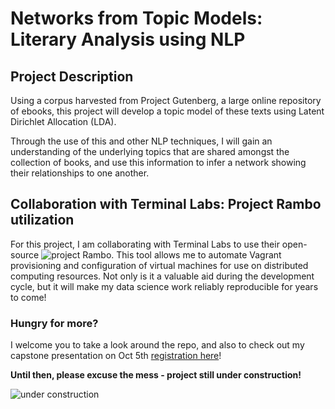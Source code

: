 # Networks from Topic Models: Literary Analysis using NLP

## Project Description

Using a corpus harvested from Project Gutenberg, a large online repository of ebooks, this project will develop a topic model of these texts using Latent Dirichlet Allocation (LDA).  

Through the use of this and other NLP techniques, I will gain an understanding of the underlying topics that are shared amongst the collection of books, and use this information to infer a network showing their relationships to one another.

## Collaboration with Terminal Labs: Project Rambo utilization

For this project, I am collaborating with Terminal Labs to use their open-source ![project Rambo](https://github.com/terminal-labs/rambo).  This tool allows me to automate Vagrant provisioning and configuration of virtual machines for use on distributed computing resources.  Not only is it a valuable aid during the development cycle, but it will make my data science work reliably reproducible for years to come!


### Hungry for more?  

I welcome you to take a look around the repo, and also to check out my capstone presentation on Oct 5th [registration here](https://www.eventbrite.com/e/october-data-science-capstone-showcase-galvanize-austin-tickets-37471124141)!


__Until then, please excuse the mess - project still under construction!__

 ![under construction](https://images.pexels.com/photos/211122/pexels-photo-211122.jpeg?w=940&h=650&auto=compress&cs=tinysrgb)

